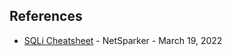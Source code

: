 ## References

- [SQLi Cheatsheet](https://www.netsparker.com/blog/web-security/sql-injection-cheat-sheet/) - NetSparker - March 19, 2022
